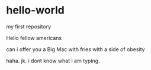 # hello-world
my first repository

Hello fellow americans

can i offer you a Big Mac with fries with a side of obesity

haha. jk. i dont know what i am typing.


